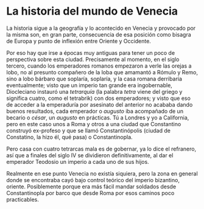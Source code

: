 # La historia del mundo de Venecia

La historia sigue a la geografía y lo acontecido en Venecia y provocado por la misma son, en gran parte, consecuencia de esa posición como bisagra de Europa y punto de inflexión entre Oriente y Occidente.

Por eso hay que irse a épocas muy antiguas para tener un poco de perspectiva sobre esta ciudad. Precisamente al momento, en el siglo tercero, cuando los emperadores romanos empezaron a verle las orejas a lobo, no al presunto compañero de la loba que amamantó a Rómulo y Remo, sino a lobo bárbaro que soplaría, soplaría, y la casa romana derribaría eventualmente; visto que un imperio tan grande era ingobernable, Diocleciano instauró una *tetrarquía* (la palabra *tetra* viene del griego y significa cuatro, como el tetrabrik) con dos emperadores; y visto que eso de acceder a la emperaduría por asesinato del anterior no acababa dando buenos resultados, cada emperador o *augusto* iba acompañado de un becario o *césar*, un *augusto* en prácticas. Tú a Londres y yo a California, pero en este caso unos a Roma y otros a una ciudad que Constantino construyó ex-profeso y que se llamó Constantinópolis (ciudad de Constatino, la hizo él, qué pasa) o Constantinopla.

Pero casa con cuatro tetrarcas mala es de gobernar, ya lo dice el refranero, así que a finales del siglo IV se dividieron definitivamente, al dar el emperador Teodosio un imperio a cada uno de sus hijos.

Realmente en ese punto Venecia no existía siquiera, pero la zona en general donde se encontraba cayó bajo control teórico del imperio bizantino, oriente. Posiblemente porque era más fácil mandar soldados desde Constantinopla por barco que desde Roma por esos caminos poco practicables.

